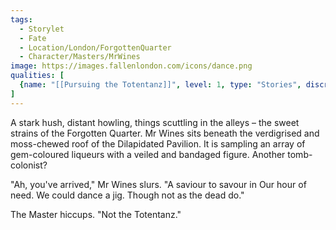 ```yaml
---
tags:
  - Storylet
  - Fate
  - Location/London/ForgottenQuarter
  - Character/Masters/MrWines
image: https://images.fallenlondon.com/icons/dance.png
qualities: [
  {name: "[[Pursuing the Totentanz]]", level: 1, type: "Stories", discrete: true, icon: "https://images.fallenlondon.com/icons/dancetcsmall.png", description: "A mysterious dance desired by Mr Wines."}
]
---
```

A stark hush, distant howling, things scuttling in the alleys – the sweet strains of the Forgotten Quarter. Mr Wines sits beneath the verdigrised and moss-chewed roof of the Dilapidated Pavilion. It is sampling an array of gem-coloured liqueurs with a veiled and bandaged figure. Another tomb-colonist?

"Ah, you've arrived," Mr Wines slurs. "A saviour to savour in Our hour of need. We could dance a jig. Though not as the dead do."

The Master hiccups. "Not the Totentanz."